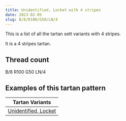 ```yaml
---
title: Unidentified, Locket with 4 stripes
date: 2023-02-05
slug: B/8/R100/G50/LN/4
---
```

This is a list of all the tartan sett variants with 4 stripes.

It is a 4 stripes tartan.


## Thread count
B/8 R100 G50 LN/4

## Examples of this tartan pattern

| Tartan Variants |
|---------------|
| [Unidentified, Locket](/variants/b/8/r100/g50/ln/4-b304080-g008000-lne0e0e0-rc00000)||
